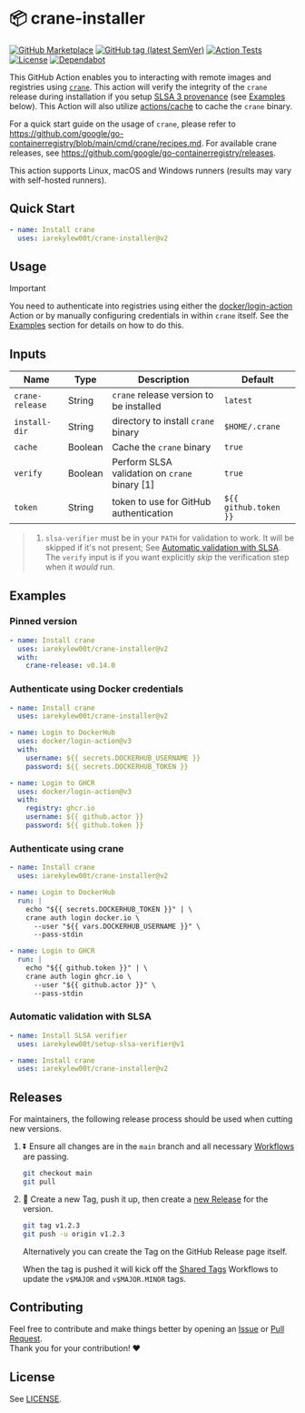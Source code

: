 # 📦 crane-installer

[![GitHub Marketplace](https://img.shields.io/badge/Marketplace-crane--installer-blue?style=flat&logo=github)](https://github.com/marketplace/actions/crane-installer)
[![GitHub tag (latest SemVer)](https://img.shields.io/github/v/tag/IAreKyleW00t/crane-installer?style=flat&label=Latest%20Version&color=blue)](https://github.com/IAreKyleW00t/crane-installer/tags)
[![Action Tests](https://github.com/IAreKyleW00t/crane-installer/actions/workflows/test.yml/badge.svg)](https://github.com/IAreKyleW00t/crane-installer/actions/workflows/test.yml)
[![License](https://img.shields.io/github/license/IAreKyleW00t/crane-installer?label=License)](https://github.com/IAreKyleW00t/crane-installer/blob/main/LICENSE)
[![Dependabot](https://img.shields.io/badge/Dependabot-0366d6?style=flat&logo=dependabot&logoColor=white)](.github/dependabot.yml)

This GitHub Action enables you to interacting with remote images and registries
using [`crane`](https://github.com/google/go-containerregistry/tree/main/cmd/crane).
This action will verify the integrity of the `crane` release during installation
if you setup [SLSA 3 provenance](https://slsa.dev/) (see [Examples](#examples) below).
This Action will also utilize [actions/cache](https://github.com/actions/cache)
to cache the `crane` binary.

For a quick start guide on the usage of `crane`, please refer to
https://github.com/google/go-containerregistry/blob/main/cmd/crane/recipes.md.
For available crane releases, see https://github.com/google/go-containerregistry/releases.

This action supports Linux, macOS and Windows runners (results may vary with
self-hosted runners).

## Quick Start

```yaml
- name: Install crane
  uses: iarekylew00t/crane-installer@v2
```

## Usage

> [!IMPORTANT]
>
> You need to authenticate into registries using either the
> [docker/login-action](https://github.com/docker/login-action) Action or by
> manually configuring credentials in within `crane` itself. See the
> [Examples](#examples) section for details on how to do this.

## Inputs

| Name            | Type    | Description                                   | Default               |
| --------------- | ------- | --------------------------------------------- | --------------------- |
| `crane-release` | String  | `crane` release version to be installed       | `latest`              |
| `install-dir`   | String  | directory to install `crane` binary           | `$HOME/.crane`        |
| `cache`         | Boolean | Cache the `crane` binary                      | `true`                |
| `verify`        | Boolean | Perform SLSA validation on `crane` binary [1] | `true`                |
| `token`         | String  | token to use for GitHub authentication        | `${{ github.token }}` |

> 1. `slsa-verifier` must be in your `PATH` for validation to work. It will be skipped
>    if it's not present; See
>    [Automatic validation with SLSA](#automatic-validation-with-slsa).
>    The `verify` input is if you want explicitly _skip_ the verification step when it _would_ run.

## Examples

### Pinned version

```yaml
- name: Install crane
  uses: iarekylew00t/crane-installer@v2
  with:
    crane-release: v0.14.0
```

### Authenticate using Docker credentials

```yaml
- name: Install crane
  uses: iarekylew00t/crane-installer@v2

- name: Login to DockerHub
  uses: docker/login-action@v3
  with:
    username: ${{ secrets.DOCKERHUB_USERNAME }}
    password: ${{ secrets.DOCKERHUB_TOKEN }}

- name: Login to GHCR
  uses: docker/login-action@v3
  with:
    registry: ghcr.io
    username: ${{ github.actor }}
    password: ${{ github.token }}
```

### Authenticate using crane

```yaml
- name: Install crane
  uses: iarekylew00t/crane-installer@v2

- name: Login to DockerHub
  run: |
    echo "${{ secrets.DOCKERHUB_TOKEN }}" | \
    crane auth login docker.io \
      --user "${{ vars.DOCKERHUB_USERNAME }}" \
      --pass-stdin

- name: Login to GHCR
  run: |
    echo "${{ github.token }}" | \
    crane auth login ghcr.io \
      --user "${{ github.actor }}" \
      --pass-stdin
```

### Automatic validation with SLSA

```yaml
- name: Install SLSA verifier
  uses: iarekylew00t/setup-slsa-verifier@v1

- name: Install crane
  uses: iarekylew00t/crane-installer@v2
```

## Releases

For maintainers, the following release process should be used when cutting new
versions.

1. ⏬ Ensure all changes are in the `main` branch and all necessary
   [Workflows](https://github.com/IAreKyleW00t/crane-installer/actions) are
   passing.

   ```sh
   git checkout main
   git pull
   ```

2. 🔖 Create a new Tag, push it up, then create a
   [new Release](https://github.com/IAreKyleW00t/crane-installer/releases/new)
   for the version.

   ```sh
   git tag v1.2.3
   git push -u origin v1.2.3
   ```

   Alternatively you can create the Tag on the GitHub Release page itself.

   When the tag is pushed it will kick off the
   [Shared Tags](https://github.com/IAreKyleW00t/crane-installer/actions/workflows/shared-tags.yml)
   Workflows to update the `v$MAJOR` and `v$MAJOR.MINOR` tags.

## Contributing

Feel free to contribute and make things better by opening an
[Issue](https://github.com/IAreKyleW00t/crane-installer/issues) or
[Pull Request](https://github.com/IAreKyleW00t/crane-installer/pulls).  
Thank you for your contribution! ❤️

## License

See [LICENSE](https://github.com/IAreKyleW00t/crane-installer/blob/main/LICENSE).
